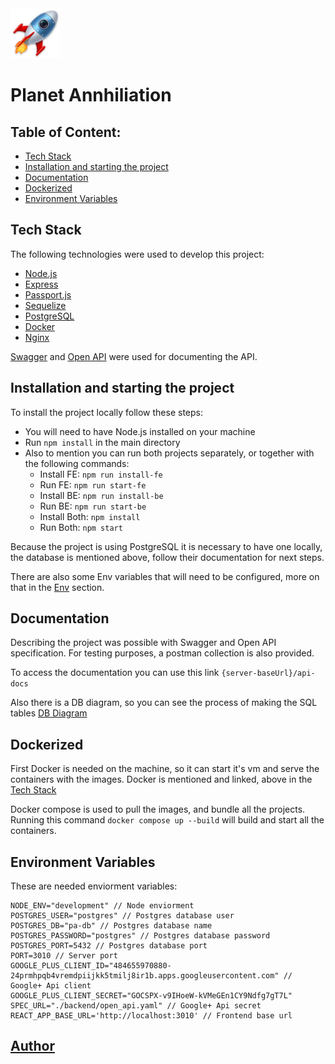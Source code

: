 <img src="./frontend/public/android-chrome-192x192.png" width='80px' />

# Planet Annhiliation

## Table of Content:

- [Tech Stack](#tech-stack)
- [Installation and starting the project](#installation-and-starting-the-project)
- [Documentation](#documentation)
- [Dockerized](#dockerized)
- [Environment Variables](#environment-variables)

## Tech Stack

The following technologies were used to develop this project:

- [Node.js](https://nodejs.org/en/docs/)
- [Express](https://expressjs.com/)
- [Passport.js](https://www.passportjs.org/docs/)
- [Sequelize](https://sequelize.org/docs/v6/)
- [PostgreSQL](https://www.postgresql.org/docs/)
- [Docker](https://docs.docker.com/)
- [Nginx](https://docs.nginx.com/)

[Swagger](https://swagger.io/solutions/api-documentation/) and [Open API](https://spec.openapis.org/oas/latest.html) were used for documenting the API.

## Installation and starting the project

To install the project locally follow these steps:

- You will need to have Node.js installed on your machine
- Run `npm install` in the main directory
- Also to mention you can run both projects separately, or together with the following commands:
  - Install FE: `npm run install-fe`
  - Run FE: `npm run start-fe`
  - Install BE: `npm run install-be`
  - Run BE: `npm run start-be`
  - Install Both: `npm install`
  - Run Both: `npm start`

Because the project is using PostgreSQL it is necessary to have one locally, the database is mentioned above, follow their documentation for next steps.

There are also some Env variables that will need to be configured, more on that in the [Env](#environment-variables) section.

## Documentation

Describing the project was possible with Swagger and Open API specification. For testing purposes, a postman collection is also provided.

To access the documentation you can use this link `{server-baseUrl}/api-docs`

Also there is a DB diagram, so you can see the process of making the SQL tables [DB Diagram](https://dbdiagram.io/d/6389f6a8bae3ed7c454455c0)

## Dockerized

First Docker is needed on the machine, so it can start it's vm and serve the containers with the images. Docker is mentioned and linked, above in the [Tech Stack](#tech-stack)

Docker compose is used to pull the images, and bundle all the projects.
Running this command `docker compose up --build` will build and start all the containers.

## Environment Variables

These are needed enviorment variables:

```
NODE_ENV="development" // Node enviorment
POSTGRES_USER="postgres" // Postgres database user
POSTGRES_DB="pa-db" // Postgres database name
POSTGRES_PASSWORD="postgres" // Postgres database password
POSTGRES_PORT=5432 // Postgres database port
PORT=3010 // Server port
GOOGLE_PLUS_CLIENT_ID="484655970880-24prmhpqb4vremdpiijkk5tmilj8ir1b.apps.googleusercontent.com" // Google+ Api client
GOOGLE_PLUS_CLIENT_SECRET="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"
SPEC_URL="./backend/open_api.yaml" // Google+ Api secret
REACT_APP_BASE_URL='http://localhost:3010' // Frontend base url
```

## [Author](https://github.com/sstefdev?tab=repositories)
